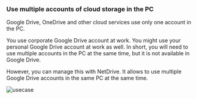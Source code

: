 ### Use multiple accounts of cloud storage in the PC

Google Drive, OneDrive and other cloud services use only one account in the PC.

You use corporate Google Drive account at work.  You might use your personal Google Drive account at work as well.  In short, you will need to use multiple accounts in the PC at the same time, but it is not available in Google Drive.

However, you can manage this with NetDrive.  It allows to use multiple Google Drive accounts in the same PC at the same time. 
 
![usecase](https://raw.githubusercontent.com/bdrive/help/master/support_content/en/usecase/usecase4/Picture1.png)
